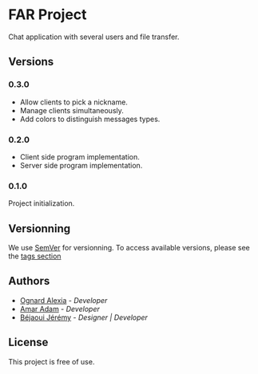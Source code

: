 # FAR Project

Chat application with several users and file transfer.

## Versions

### 0.3.0

* Allow clients to pick a nickname.
* Manage clients simultaneously.
* Add colors to distinguish messages types.

### 0.2.0

* Client side program implementation.
* Server side program implementation.

### 0.1.0

Project initialization.

## Versionning

We use [SemVer](http://semver.org/) for versionning. To access available versions, please see the [tags section](https://github.com/bejaouij/far)

## Authors

* [Ognard Alexia](https://github.com/Alexiaognard) - *Developer*
* [Amar Adam](https://github.com/AmarAdam) - *Developer*
* [Béjaoui Jérémy](https://github.com/bejaouij) - *Designer | Developer*

## License

This project is free of use.
